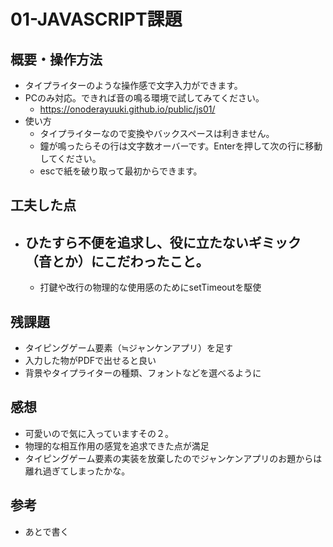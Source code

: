 # 01-JAVASCRIPT課題

## 概要・操作方法
 - タイプライターのような操作感で文字入力ができます。
 - PCのみ対応。できれば音の鳴る環境で試してみてください。 
   - https://onoderayuuki.github.io/public/js01/
 - 使い方
   - タイプライターなので変換やバックスペースは利きません。
   - 鐘が鳴ったらその行は文字数オーバーです。Enterを押して次の行に移動してください。
   - escで紙を破り取って最初からできます。   
## 工夫した点
 - ひたすら不便を追求し、役に立たないギミック（音とか）にこだわったこと。
   - 
   - 打鍵や改行の物理的な使用感のためにsetTimeoutを駆使 
## 残課題
 - タイピングゲーム要素（≒ジャンケンアプリ）を足す
 - 入力した物がPDFで出せると良い
 - 背景やタイプライターの種類、フォントなどを選べるように
## 感想
  -  可愛いので気に入っていますその２。
  -  物理的な相互作用の感覚を追求できた点が満足  
  - タイピングゲーム要素の実装を放棄したのでジャンケンアプリのお題からは離れ過ぎてしまったかな。
## 参考
- あとで書く